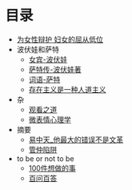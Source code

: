 # 目录

* [为女性辩护 妇女的屈从低位](为女性辩护.md)
* 波伏娃和萨特
    * [女宾-波伏娃](女宾_波伏娃.md)
    * [萨特传-波伏娃著](萨特传_波伏娃著.md)
    * [词语-萨特](词语_萨特.md)
    * [存在主义是一种人道主义](存在主义是一种人道主义.md)
* 杂
    * [观看之道](观看之道_影像.md)
    * [微表情心理学](微表情心理学.md)
* 摘要
    * [易中天_他最大的错误不是文革](易中天_他最大的错误不是文革.md)
    * [管仲陷阱](管仲陷阱.md)
* to be or not to be
    * [100件想做的事](100件想做的事.md)
    * [百问百答](百问百答.md)
